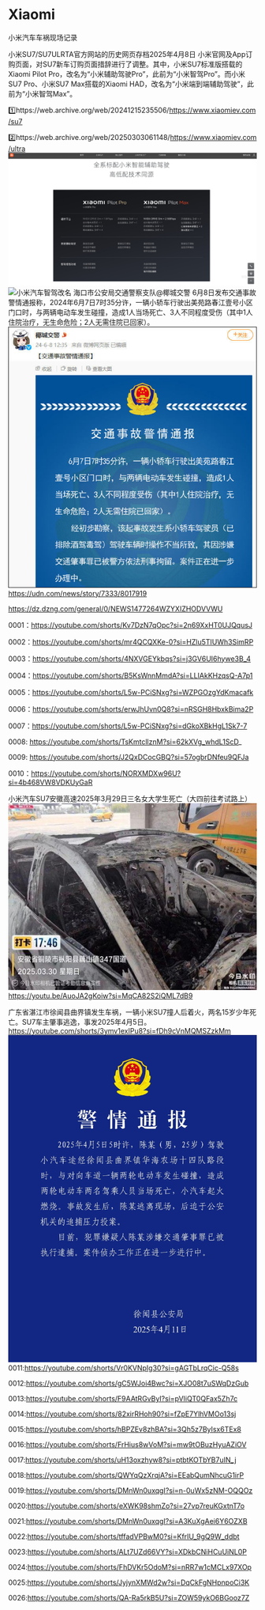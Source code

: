 # Xiaomi
小米汽车车祸现场记录

小米SU7/SU7ULRTA官方网站的历史网页存档2025年4月8日
小米官网及App订购页面，对SU7新车订购页面措辞进行了调整。其中，小米SU7标准版搭载的Xiaomi Pilot Pro，改名为“小米辅助驾驶Pro”，此前为“小米智驾Pro”。而小米SU7 Pro、小米SU7 Max搭载的Xiaomi HAD，改名为“小米端到端辅助驾驶”，此前为“小米智驾Max”。

1️⃣https://web.archive.org/web/20241215235506/https://www.xiaomiev.com/su7


2️⃣https://web.archive.org/web/20250303061148/https://www.xiaomiev.com/ultra
![小米汽车智能辅助驾驶](https://github.com/MoslinZ/Xiaomi/blob/main/SU7-%E5%B0%8F%E7%B1%B3%E6%B1%BD%E8%BD%A6.png)
![小米汽车智驾改名](https://github.com/MoslinZ/Xiaomi/blob/main/local-image-2025-05-11_9_41_part2.png)
海口市公安局交通警察支队@椰城交警 6月8日发布交通事故警情通报称，2024年6月7日7时35分许，一辆小轿车行驶出美苑路春江壹号小区门口时，与两辆电动车发生碰撞，造成1人当场死亡、3人不同程度受伤（其中1人住院治疗，无生命危险；2人无需住院已回家）。
![小米su7海南一死三伤](https://github.com/MoslinZ/Xiaomi/blob/main/2024%E5%B9%B46%E6%9C%887%E6%97%A5%E5%B0%8F%E7%B1%B3su7%E6%B5%B7%E5%8D%97%E4%B8%80%E6%AD%BB%E4%B8%89%E4%BC%A4.jpg)
https://udn.com/news/story/7333/8017919

https://dz.dzng.com/general/0/NEWS1477264WZYXIZHODVVWU

0001：https://youtube.com/shorts/Kv7DzN7qOpc?si=2n69XxHT0UJQqusJ

0002：https://youtube.com/shorts/mr4QCQXKe-0?si=HZlu5TIUWh3SimRP

0003：https://youtube.com/shorts/4NXVGEYkbqs?si=j3GV6UI6hywe3B_4

0004：https://youtube.com/shorts/B5KsWnnMmdA?si=LLIAkKHzqsQ-A7p1

0005：https://youtube.com/shorts/L5w-PCiSNxg?si=WZPGOzgYdKmacafk

0006：https://youtube.com/shorts/erwJhUvn0Q8?si=nRSGH8HbxkBima2P

0007：https://youtube.com/shorts/L5w-PCiSNxg?si=dGkoXBkHgL1Sk7-7

0008: https://youtube.com/shorts/TsKmtcllznM?si=62kXVg_whdL1ScD_

0009: https://youtube.com/shorts/J2QxDCocGBQ?si=57ogbrDNfeu9QFJa

0010：https://youtube.com/shorts/NORXMDXw96U?si=4b468VW8VDKUyGaR

小米汽车SU7安徽高速2025年3月29日三名女大学生死亡（大四前往考试路上）
![徐闻县曲界镇小米SU7车祸](https://github.com/MoslinZ/Xiaomi/blob/main/w700d1q75cms.jpg)
https://youtu.be/AuoJA2gKoiw?si=MqCA82S2iQML7dB9

广东省湛江市徐闻县曲界镇发生车祸，一辆小米SU7撞人后着火，两名15岁少年死亡。SU7车主肇事逃逸，事发2025年4月5日。
https://youtube.com/shorts/3ymv1exIPu8?si=fDh9cVnMQMSZzkMm
![徐闻县曲界镇小米SU7车祸](https://github.com/MoslinZ/Xiaomi/blob/main/mmexport1744364757235.jpg)
0011:https://youtube.com/shorts/Vr0KVNpIg30?si=gAGTbLrqCic-Q58s

0012:https://youtube.com/shorts/gC5WJoi4Bwc?si=XJO08t7uSWqDzGub

0013:https://youtube.com/shorts/F9AAtRGvByI?si=pVIiQT0QFax5Zh7c

0014:https://youtube.com/shorts/82xirRHoh90?si=fZpE7YlhVMOo13sj

0015:https://youtube.com/shorts/hBPZEv8zhBA?si=3Qh5z7ByIsx6TEx8

0016:https://youtube.com/shorts/FrHius8wVoM?si=mw9tOBuzHyuAZiOV

0017:https://youtube.com/shorts/uH13oxzhyw8?si=ptbtKOTbYB7uIN_j

0018:https://youtube.com/shorts/QWYqQzXrqjA?si=EEabQumNhcuG1irP

0019:https://youtube.com/shorts/DMnWn0uxqgI?si=n-0uWx5zNM-OQQOz

0020:https://youtube.com/shorts/eXWK98shmZo?si=27vp7reuKGxtnT7o

0021:https://youtube.com/shorts/DMnWn0uxqgI?si=A3KuXgAei6Y6OZXB

0022:https://youtube.com/shorts/tffadVPBwM0?si=KfrIU_9gQ9W_ddbt

0023:https://youtube.com/shorts/ALt7UZd66VY?si=XDkbCNiHCuUiNL0P

0024:https://youtube.com/shorts/FhDVKr5OdoM?si=nRR7w1cMCLx97XOp

0025:https://youtube.com/shorts/JyjynXMWd2w?si=DqCkFgNHpnpoCi3K

0026:https://youtube.com/shorts/QA-Ra5rkB5U?si=ZOW59ykO6BGooz7Z
